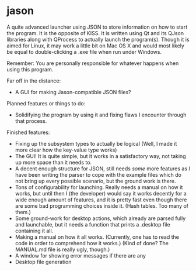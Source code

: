 jason
=====

A quite advanced launcher using JSON to store information on how to start the program. It is the opposite of KISS.
It is written using Qt and its QJson libraries along with QProcess to actually launch the program(s). Though it is aimed for Linux, it may work a little bit on Mac OS X and would most likely be equal to double-clicking a .exe file when run under Windows.

Remember: You are personally responsible for whatever happens when using this program.

Far off in the distance:
 - A GUI for making Jason-compatible JSON files?

Planned features or things to do:
 - Solidifying the program by using it and fixing flaws I encounter through that process.


Finished features:
 - Fixing up the subsystem types to actually be logical (Well, I made it more clear how the key-value type works)
 - The GUI! It is quite simple, but it works in a satisfactory way, not taking up more space than it needs to.
 - A decent enough structure for JSON, still needs *some* more features as I have been writing the parser to cope with the example files which do not bring up every possible scenario, but the ground work is there.
 - Tons of configurability for launching. Really needs a manual on how it works, but until then I (the developer) would say it works decently for a wide enough amount of features, and it is pretty fast even though there are some bad programming choices inside it. (Hash tables. Too many of them.)
 - Some ground-work for desktop actions, which already are parsed fully and launchable, but it needs a function that prints a .desktop file containing it all.
 -  Making a manual on how it all works. (Currently, one has to read the code in order to comprehend how it works.) (Kind of done? The MANUAL.md file is really ugly, though.)
 -  A window for showing error messages if there are any
 -  Desktop file generation
